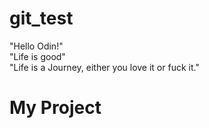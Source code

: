 # git_test
"Hello Odin!"<br>
"Life is good"<br>
"Life is a Journey, either you love it or fuck it."

# My Project